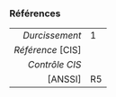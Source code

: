 ### Références

|                 |    |
|----------------:|:---|
|   *Durcissement*| 1 |
|*Référence* [CIS]|  |
|   *Contrôle CIS*|  |
|          [ANSSI]| R5 |
